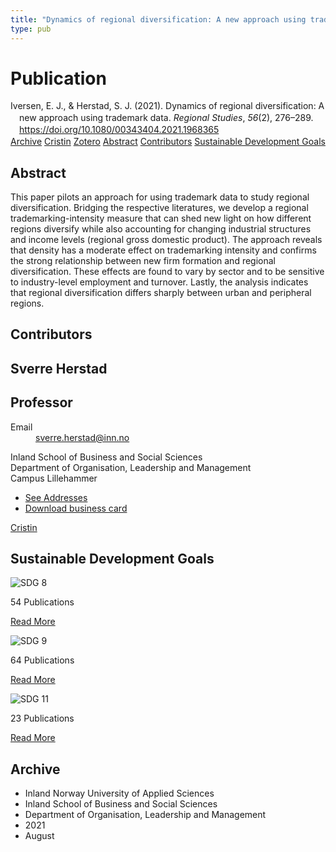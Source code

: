 ```yaml
---
title: "Dynamics of regional diversification: A new approach using trademark data"
type: pub
---
```

<h1>Publication</h1>
<article id="csl-bib-container-4N2WE9US" class="csl-bib-container">
  <div class="csl-bib-body" style="line-height: 1.35; padding-left: 1em; text-indent:-1em;">
  <div class="csl-entry">Iversen, E. J., &amp; Herstad, S. J. (2021). Dynamics of regional diversification: A new approach using trademark data. <i>Regional Studies</i>, <i>56</i>(2), 276&#x2013;289. <a href="https://doi.org/10.1080/00343404.2021.1968365">https://doi.org/10.1080/00343404.2021.1968365</a></div>
</div>
  <div class="csl-bib-buttons">
    <a href="#taxonomy-article-4N2WE9US" class="csl-bib-button">Archive</a>
    <a href="https://app.cristin.no/results/show.jsf?id=1925514" alt="Cristin URL" class="csl-bib-button">Cristin</a>
    <a href="http://zotero.org/groups/5022929/items/4N2WE9US" alt="Zotero URL" class="csl-bib-button">Zotero</a>
    <a href="#abstract-article-4N2WE9US" class="csl-bib-button">Abstract</a>
    <a href="#contributors-article-4N2WE9US" class="csl-bib-button">Contributors</a>
    <a href="#sdg-article-4N2WE9US" class="csl-bib-button">Sustainable Development Goals</a>
  </div>
  <div id="csl-bib-meta-container-4N2WE9US"></div>
</article>
<div id="csl-bib-meta-4N2WE9US" class="csl-bib-meta">
  <article id="abstract-article-4N2WE9US" class="abstract-article">
    <h1>Abstract</h1>
    This paper pilots an approach for using trademark data to study regional diversification. Bridging the respective literatures, we develop a regional trademarking-intensity measure that can shed new light on how different regions diversify while also accounting for changing industrial structures and income levels (regional gross domestic product). The approach reveals that density has a moderate effect on trademarking intensity and confirms the strong relationship between new firm formation and regional diversification. These effects are found to vary by sector and to be sensitive to industry-level employment and turnover. Lastly, the analysis indicates that regional diversification differs sharply between urban and peripheral regions.
  </article>
  <article id="contributors-article-4N2WE9US" class="contributors-article">
    <h1>Contributors</h1>
    <div class="personas">
<div class="vrtx-hinn-person-card">
<div class="photo">
<i class="lar la-user-circle missing-person"></i>
</div>
<div class="info">
<hgroup><h1>Sverre Herstad</h1>
<h2>Professor</h2>
</hgroup><dl>
<dt>Email</dt>
<dd>
<a href="mailto:sverre.herstad@inn.no">sverre.herstad@inn.no</a>
</dd>
</dl>
<p>
Inland School of Business and Social Sciences<br>
Department of Organisation, Leadership and Management<br>
Campus Lillehammer
</p>
<ul class="vrtx-hinn-links">
<li><a href="https://www.inn.no/english/find-an-employee/sverre-herstad.html#vrtx-hinn-addresses">See Addresses</a></li>
<li><a href="https://www.inn.no/english/find-an-employee/sverre-herstad.html?vrtx=vcf">Download business card</a></li>
</ul>
</div>
</div>
<a href="https://app.cristin.no/persons/show.jsf?id=13858" alt="Cristin URL" class="personas-cristin">Cristin</a>
</div>
  </article>
  <article id="sdg-article-4N2WE9US" class="sdg-article">
    <h1>Sustainable Development Goals</h1>
    <div class="sdg-container"><div id="sdg8" class="sdg">
<img src="{{< params subfolder >}}images/sdg/sdg08_en.png" class="image" alt="SDG 8">
<div class="sdg-overlay">
<p class="sdg-publication-count"><span>54</span> Publications</p>
<p><a href="https://sdgs.un.org/goals/goal8" class="sdg-read-more">Read More</a></p>
</div>
</div> <div id="sdg9" class="sdg">
<img src="{{< params subfolder >}}images/sdg/sdg09_en.png" class="image" alt="SDG 9">
<div class="sdg-overlay">
<p class="sdg-publication-count"><span>64</span> Publications</p>
<p><a href="https://sdgs.un.org/goals/goal9" class="sdg-read-more">Read More</a></p>
</div>
</div> <div id="sdg11" class="sdg">
<img src="{{< params subfolder >}}images/sdg/sdg11_en.png" class="image" alt="SDG 11">
<div class="sdg-overlay">
<p class="sdg-publication-count"><span>23</span> Publications</p>
<p><a href="https://sdgs.un.org/goals/goal11" class="sdg-read-more">Read More</a></p>
</div>
</div></div>
  </article>
  <article id="taxonomy-article-4N2WE9US" class="taxonomy-article">
    <h1>Archive</h1>
    <ul>
      <li>Inland Norway University of Applied Sciences</li>
      <li>Inland School of Business and Social Sciences</li>
      <li>Department of Organisation, Leadership and Management</li>
      <li>2021</li>
      <li>August</li>
    </ul>
  </article>
</div>
